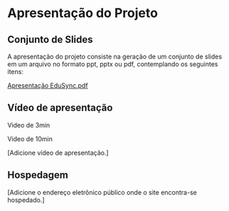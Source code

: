 # Apresentação do Projeto

## Conjunto de Slides

A apresentação do projeto consiste na geração de um conjunto de slides em um arquivo no formato ppt, pptx ou pdf, contemplando os seguintes itens:

[Apresentação EduSync.pdf](https://github.com/user-attachments/files/15949184/Apresentacao.EduSync.pdf)

## Vídeo de apresentação

Video de 3min 


Video de 10min


[Adicione vídeo de apresentação.]

## Hospedagem

[Adicione o endereço eletrônico público onde o site encontra-se hospedado.]
